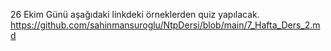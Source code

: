26 Ekim Günü aşağıdaki linkdeki örneklerden quiz yapılacak.
https://github.com/sahinmansuroglu/NtpDersi/blob/main/7_Hafta_Ders_2.md

